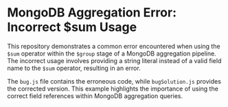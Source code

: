 # MongoDB Aggregation Error: Incorrect $sum Usage

This repository demonstrates a common error encountered when using the `$sum` operator within the `$group` stage of a MongoDB aggregation pipeline.  The incorrect usage involves providing a string literal instead of a valid field name to the `$sum` operator, resulting in an error.

The `bug.js` file contains the erroneous code, while `bugSolution.js` provides the corrected version.  This example highlights the importance of using the correct field references within MongoDB aggregation queries.